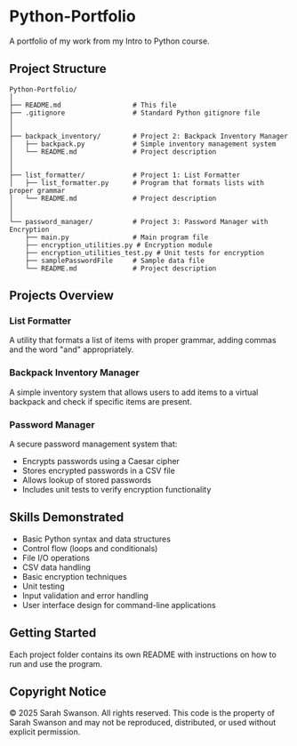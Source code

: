 # Python-Portfolio
A portfolio of my work from my Intro to Python course.


## Project Structure
```
Python-Portfolio/
│
├── README.md                  # This file
├── .gitignore                 # Standard Python gitignore file
│
│
├── backpack_inventory/        # Project 2: Backpack Inventory Manager
│   ├── backpack.py            # Simple inventory management system
│   └── README.md              # Project description
│
│
├── list_formatter/            # Project 1: List Formatter
│   ├── list_formatter.py      # Program that formats lists with proper grammar
│   └── README.md              # Project description
│
│
└── password_manager/          # Project 3: Password Manager with Encryption
    ├── main.py                # Main program file
    ├── encryption_utilities.py # Encryption module
    ├── encryption_utilities_test.py # Unit tests for encryption
    ├── samplePasswordFile     # Sample data file
    └── README.md              # Project description
```

## Projects Overview
### List Formatter
A utility that formats a list of items with proper grammar, adding commas and the word "and" appropriately.

### Backpack Inventory Manager
A simple inventory system that allows users to add items to a virtual backpack and check if specific items are present.

### Password Manager
A secure password management system that:
- Encrypts passwords using a Caesar cipher
- Stores encrypted passwords in a CSV file
- Allows lookup of stored passwords
- Includes unit tests to verify encryption functionality


## Skills Demonstrated
- Basic Python syntax and data structures
- Control flow (loops and conditionals)
- File I/O operations
- CSV data handling
- Basic encryption techniques
- Unit testing
- Input validation and error handling
- User interface design for command-line applications


## Getting Started
Each project folder contains its own README with instructions on how to run and use the program.


## Copyright Notice
© 2025 Sarah Swanson. All rights reserved. 
This code is the property of Sarah Swanson and may not be reproduced, distributed, or used without explicit permission.
